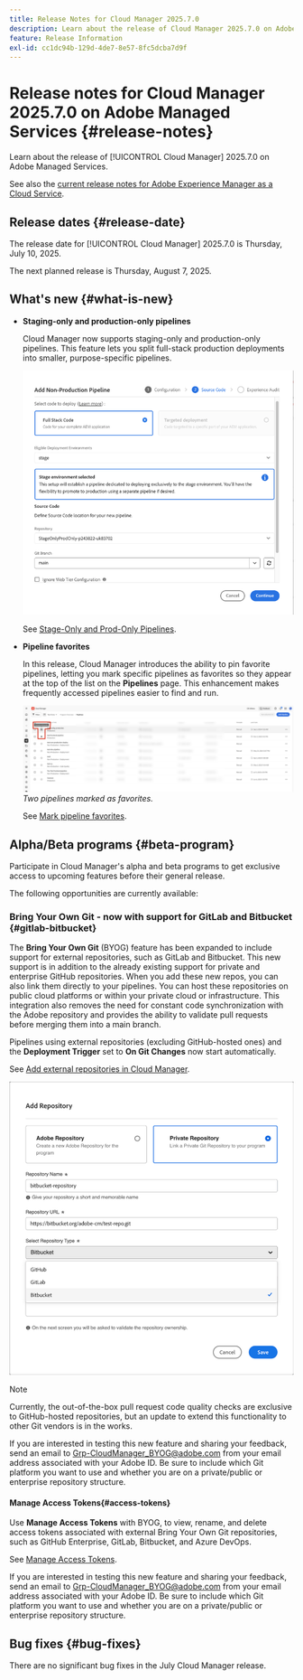 ```yaml
---
title: Release Notes for Cloud Manager 2025.7.0
description: Learn about the release of Cloud Manager 2025.7.0 on Adobe Managed Services.
feature: Release Information
exl-id: cc1dc94b-129d-4de7-8e57-8fc5dcba7d9f
---
```

# Release notes for Cloud Manager 2025.7.0 on Adobe Managed Services {#release-notes}

<!-- RELEASE WIKI  https://wiki.corp.adobe.com/display/DMSArchitecture/Cloud+Manager+2025.04.0+Release -->

Learn about the release of [!UICONTROL Cloud Manager] 2025.7.0 on Adobe Managed Services.

See also the [current release notes for Adobe Experience Manager as a Cloud Service](https://experienceleague.adobe.com/en/docs/experience-manager-cloud-service/content/release-notes/home).

## Release dates {#release-date}

The release date for [!UICONTROL Cloud Manager] 2025.7.0 is Thursday, July 10, 2025. 

<!-- There are no significant new features or bug fixes in the May Cloud Manager release. -->

The next planned release is Thursday, August 7, 2025.

<!-- SAVE FOR FUTURE POSSIBLE USE There are no significant new features or bug fixes in the May Cloud Manager release. -->


## What's new {#what-is-new}

* **Staging-only and production-only pipelines**

    Cloud Manager now supports staging-only and production-only pipelines. This feature lets you split full-stack production deployments into smaller, purpose-specific pipelines. <!-- This feature went into GA from Private beta in the June 5, 2025 CM release -->

    ![Add non-production pipeline dialog box with Full Stack Code radio button selected and Stage environment selected](/help/release-notes/assets/add-non-production-pipeline.png)

    See [Stage-Only and Prod-Only Pipelines](/help/using/stage-prod-only.md).

* **Pipeline favorites**

    In this release, Cloud Manager introduces the ability to pin favorite pipelines, letting you mark specific pipelines as favorites so they appear at the top of the list on the **Pipelines** page. This enhancement makes frequently accessed pipelines easier to find and run. <!-- CMGR-68293 -->

    ![Pipelines marked as favorites](/help/release-notes/assets/pipeline-favorites.png) *Two pipelines marked as favorites.*

    See [Mark pipeline favorites](/help/using/managing-pipelines.md#pipeline-favorites).


## Alpha/Beta programs {#beta-program}

Participate in Cloud Manager's alpha and beta programs to get exclusive access to upcoming features before their general release.

The following opportunities are currently available:


### Bring Your Own Git - now with support for GitLab and Bitbucket {#gitlab-bitbucket}

The **Bring Your Own Git** (BYOG) feature has been expanded to include support for external repositories, such as GitLab and Bitbucket. This new support is in addition to the already existing support for private and enterprise GitHub repositories. When you add these new repos, you can also link them directly to your pipelines. You can host these repositories on public cloud platforms or within your private cloud or infrastructure. This integration also removes the need for constant code synchronization with the Adobe repository and provides the ability to validate pull requests before merging them into a main branch.

Pipelines using external repositories (excluding GitHub-hosted ones) and the **Deployment Trigger** set to **On Git Changes** now start automatically.

See [Add external repositories in Cloud Manager](/help/managing-code/external-repositories.md).

![Add Repository dialog box](/help/release-notes/assets/repositories-add-release-notes.png)

>[!NOTE]
>
>Currently, the out-of-the-box pull request code quality checks are exclusive to GitHub-hosted repositories, but an update to extend this functionality to other Git vendors is in the works.

If you are interested in testing this new feature and sharing your feedback, send an email to [Grp-CloudManager_BYOG@adobe.com](mailto:Grp-CloudManager_BYOG@adobe.com) from your email address associated with your Adobe ID. Be sure to include which Git platform you want to use and whether you are on a private/public or enterprise repository structure.

#### Manage Access Tokens{#access-tokens}

Use **Manage Access Tokens** with BYOG, to view, rename, and delete access tokens associated with external Bring Your Own Git repositories, such as GitHub Enterprise, GitLab, Bitbucket, and Azure DevOps.

See [Manage Access Tokens](/help/managing-code/manage-access-tokens.md).

If you are interested in testing this new feature and sharing your feedback, send an email to [Grp-CloudManager_BYOG@adobe.com](mailto:Grp-CloudManager_BYOG@adobe.com) from your email address associated with your Adobe ID. Be sure to include which Git platform you want to use and whether you are on a private/public or enterprise repository structure.


## Bug fixes {#bug-fixes}

There are no significant bug fixes in the July Cloud Manager release.

<!--
Known Issues {#known-issues}

* A -->
